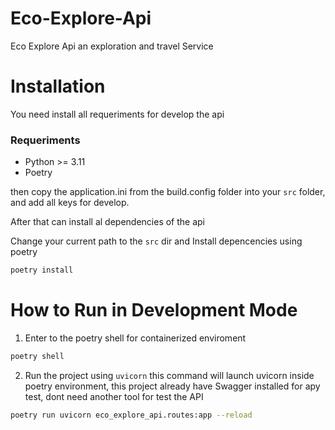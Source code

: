 # Eco-Explore-Api
Eco Explore Api an exploration and travel Service 


# Installation

You need install all requeriments for develop the api
### Requeriments 
- Python >= 3.11 
- Poetry 

then copy the application.ini from the build.config folder into your `src` folder, and add all keys for develop.

After that can install al dependencies of the api

Change your current path to the `src` dir and Install depencencies using poetry 

```bash
poetry install 
```

# How to Run in Development Mode


1. Enter to the poetry shell for containerized enviroment 
```bash 
poetry shell 
```

2. Run the project using `uvicorn` this command will launch uvicorn inside poetry environment, this project already have Swagger installed for apy test, dont need another tool for test the API 

```bash 
poetry run uvicorn eco_explore_api.routes:app --reload
```


